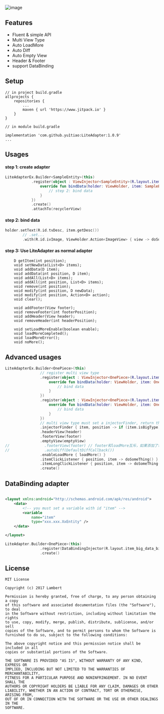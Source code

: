  ![image]()
 
## Features

* Fluent & simple API
* Multi View Type
* Auto LoadMore
* Auto Diff
* Auto Empty View
* Header & Footer
* support DataBinding

## Setup
```
// in project build.gradle
allprojects {
    repositories {
        ...
        maven { url 'https://www.jitpack.io' }
    }
}

// in module build.gradle

implementation 'com.github.yu1tiao:LiteAdapter:1.0.9'
...
```
## Usages
#### step 1: create adapter
```kotlin
LiteAdapterEx.Builder<SampleEntity>(this)
            .register(object : ViewInjector<SampleEntity>(R.layout.item_main) {
                override fun bindData(holder: ViewHolder, item: SampleEntity, position: Int) {
                    // step 2: bind data
                }
            })
            .create()
            .attachTo(recyclerView)
```
#### step 2: bind data
```kotlin
holder.setText(R.id.tvDesc, item.getDesc())
        // .set...
        .with(R.id.ivImage, ViewHolder.Action<ImageView> { view -> doSomeThing() })
```

#### step 3: Use LiteAdapter as normal adapter
```
    D getItem(int position);
    void setNewData(List<D> items);
    void addData(D item);
    void addData(int position, D item);
    void addAll(List<D> items);
    void addAll(int position, List<D> items);
    void remove(int position);
    void modify(int position, D newData);
    void modify(int position, Action<D> action);
    void clear();

    void addFooter(View footer);
    void removeFooter(int footerPosition);
    void addHeader(View header);
    void removeHeader(int headerPosition);
    
    void setLoadMoreEnable(boolean enable);
    void loadMoreCompleted();
    void loadMoreError();
    void noMore();

```
## Advanced usages
```kotlin
LiteAdapterEx.Builder<OnePiece>(this)
                // register multi view type
                .register(object : ViewInjector<OnePiece>(R.layout.item_normal) {
                    override fun bindData(holder: ViewHolder, item: OnePiece, position: Int) {
                        // bind data
                    }
                })
                .register(object : ViewInjector<OnePiece>(R.layout.item_big) {
                    override fun bindData(holder: ViewHolder, item: OnePiece, position: Int) {
                        // bind data
                    }
                })
                // multi view type must set a injectorFinder, return the index of injector
                .injectorFinder { item, position -> if (item.isBigType) 1 else 0 }
                .headerView(header)
                .footerView(footer)
                .emptyView(emptyView)
//                .footerView(footer) // footer和loadMore互斥，如果添加了footer就不能加载更多
//                .autoDiff(DefaultDiffCallback())
                .enableLoadMore { loadMore() }
                .itemClickListener { position, item -> doSomeThing() }
                .itemLongClickListener { position, item -> doSomeThing() }
                .create()
```
## DataBinding adapter
```xml

<layout xmlns:android="http://schemas.android.com/apk/res/android">
    <data>
        <!-- you must set a variable with id "item" -->
        <variable
            name="item"
            type="xxx.xxx.XxEntity" />
    </data>

</layout>

```

```kotlin
LiteAdapter.Builder<OnePiece>(this)
                .register(DataBindingInjector(R.layout.item_big_data_binding))
                .create()
```
## License
    MIT License

    Copyright (c) 2017 Lambert

    Permission is hereby granted, free of charge, to any person obtaining a copy
    of this software and associated documentation files (the "Software"), to deal
    in the Software without restriction, including without limitation the rights
    to use, copy, modify, merge, publish, distribute, sublicense, and/or sell
    copies of the Software, and to permit persons to whom the Software is
    furnished to do so, subject to the following conditions:

    The above copyright notice and this permission notice shall be included in all
    copies or substantial portions of the Software.

    THE SOFTWARE IS PROVIDED "AS IS", WITHOUT WARRANTY OF ANY KIND, EXPRESS OR
    IMPLIED, INCLUDING BUT NOT LIMITED TO THE WARRANTIES OF MERCHANTABILITY,
    FITNESS FOR A PARTICULAR PURPOSE AND NONINFRINGEMENT. IN NO EVENT SHALL THE
    AUTHORS OR COPYRIGHT HOLDERS BE LIABLE FOR ANY CLAIM, DAMAGES OR OTHER
    LIABILITY, WHETHER IN AN ACTION OF CONTRACT, TORT OR OTHERWISE, ARISING FROM,
    OUT OF OR IN CONNECTION WITH THE SOFTWARE OR THE USE OR OTHER DEALINGS IN THE
    SOFTWARE.